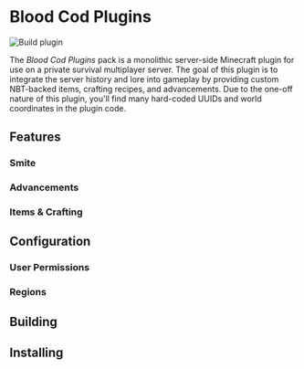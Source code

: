 # Blood Cod Plugins
![Build plugin](https://github.com/Ewpratten/blood_cod_plugins/workflows/Build%20plugin/badge.svg) 

The *Blood Cod Plugins* pack is a monolithic server-side Minecraft plugin for use on a private survival multiplayer server. The goal of this plugin is to integrate the server history and lore into gameplay by providing custom NBT-backed items, crafting recipes, and advancements. Due to the one-off nature of this plugin, you'll find many hard-coded UUIDs and world coordinates in the plugin code.

## Features

### Smite

### Advancements

### Items & Crafting

## Configuration

### User Permissions

### Regions

## Building

## Installing
